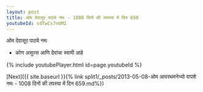 ```yaml
---
layout: post
title: ओम देवासूर पाठ्ये नमः - 1008 दिनों की तपस्या में दिन 650
youtubeId: sdTwCs7nUMI
---
```

 
 
 ओम देवासूर पाठ्ये नमः  
 
 -  कोण असुरस आणि देवांचा स्वामी आहे 
 
  
 
  
 
 
 
 
 
 


{% include youtubePlayer.html id=page.youtubeId %}
 
[Next]({{ site.baseurl }}{% link  split1/_posts/2013-05-08-ओम आवरथमनेभ्यो वापशे नमः - 1008 दिनों की तपस्या में दिन 659.md%})
 
